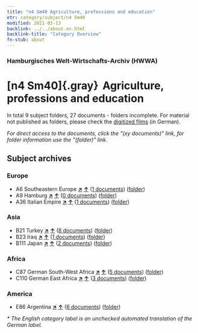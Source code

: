 ```yaml
---
title: "n4 Sm40 Agriculture, professions and education"
etr: category/subject/n4 Sm40
modified: 2021-03-13
backlink: ../../about.en.html
backlink-title: "Category Overview"
fn-stub: about
---
```


### Hamburgisches Welt-Wirtschafts-Archiv (HWWA)
# [n4 Sm40]{.gray}&#8201; Agriculture, professions and education&#160; 





In total 9 subject folders, 27 documents - folders incomplete.
For material not published as folders, please check the [digitized films](/film/h1_sh) (in German).

_For direct access to the documents, click the "(xy documents)" link, for folder information use the "(folder)" link._

## Subject archives



### Europe

- A6 Southeastern Europe [**&nearr;**](../../../geo/i/140900/about.en.html "Southeastern Europe (all folders)") [**&uarr;**](../../../geo/about.en.html#A6 "Country category system") (<a href="https://pm20.zbw.eu/dfgview/sh/140900,150188" title="about: Southeastern Europe : Agriculture, professions and education" target="_blank">1 documents</a>) ([folder](http://purl.org/pressemappe20/folder/sh/140900,150188))
- A9 Hamburg [**&nearr;**](../../../geo/i/140905/about.en.html "Hamburg (all folders)") [**&uarr;**](../../../geo/about.en.html#A9 "Country category system") (<a href="https://pm20.zbw.eu/dfgview/sh/140905,150188" title="about: Hamburg : Agriculture, professions and education" target="_blank">0 documents</a>) ([folder](http://purl.org/pressemappe20/folder/sh/140905,150188))
- A36 Italian Empire [**&nearr;**](../../../geo/i/141012/about.en.html "Italian Empire (all folders)") [**&uarr;**](../../../geo/about.en.html#A36 "Country category system") (<a href="https://pm20.zbw.eu/dfgview/sh/141012,150188" title="about: Italian Empire : Agriculture, professions and education" target="_blank">1 documents</a>) ([folder](http://purl.org/pressemappe20/folder/sh/141012,150188))

### Asia

- B21 Turkey [**&nearr;**](../../../geo/i/141111/about.en.html "Turkey (all folders)") [**&uarr;**](../../../geo/about.en.html#B21 "Country category system") (<a href="https://pm20.zbw.eu/dfgview/sh/141111,150188" title="about: Turkey : Agriculture, professions and education" target="_blank">8 documents</a>) ([folder](http://purl.org/pressemappe20/folder/sh/141111,150188))
- B23 Iraq [**&nearr;**](../../../geo/i/141113/about.en.html "Iraq (all folders)") [**&uarr;**](../../../geo/about.en.html#B23 "Country category system") (<a href="https://pm20.zbw.eu/dfgview/sh/141113,150188" title="about: Iraq : Agriculture, professions and education" target="_blank">1 documents</a>) ([folder](http://purl.org/pressemappe20/folder/sh/141113,150188))
- B111 Japan [**&nearr;**](../../../geo/i/141272/about.en.html "Japan (all folders)") [**&uarr;**](../../../geo/about.en.html#B111 "Country category system") (<a href="https://pm20.zbw.eu/dfgview/sh/141272,150188" title="about: Japan : Agriculture, professions and education" target="_blank">2 documents</a>) ([folder](http://purl.org/pressemappe20/folder/sh/141272,150188))

### Africa

- C87 German South-West Africa [**&nearr;**](../../../geo/i/141450/about.en.html "German South-West Africa (all folders)") [**&uarr;**](../../../geo/about.en.html#C87 "Country category system") (<a href="https://pm20.zbw.eu/dfgview/sh/141450,150188" title="about: German South-West Africa : Agriculture, professions and education" target="_blank">5 documents</a>) ([folder](http://purl.org/pressemappe20/folder/sh/141450,150188))
- C110 German East Africa [**&nearr;**](../../../geo/i/141471/about.en.html "German East Africa (all folders)") [**&uarr;**](../../../geo/about.en.html#C110 "Country category system") (<a href="https://pm20.zbw.eu/dfgview/sh/141471,150188" title="about: German East Africa : Agriculture, professions and education" target="_blank">3 documents</a>) ([folder](http://purl.org/pressemappe20/folder/sh/141471,150188))

### America

- E86 Argentina [**&nearr;**](../../../geo/i/141692/about.en.html "Argentina (all folders)") [**&uarr;**](../../../geo/about.en.html#E86 "Country category system") (<a href="https://pm20.zbw.eu/dfgview/sh/141692,150188" title="about: Argentina : Agriculture, professions and education" target="_blank">6 documents</a>) ([folder](http://purl.org/pressemappe20/folder/sh/141692,150188))


_* The English category label is an unchecked automated translation of the German label._

